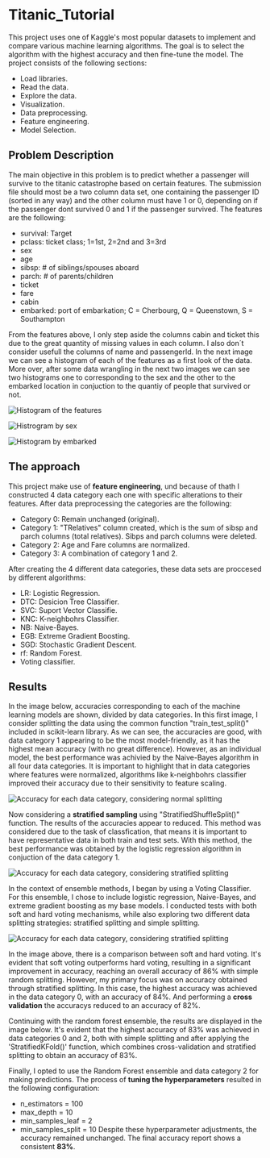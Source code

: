 # Titanic_Tutorial
This project uses one of Kaggle's most popular datasets to implement and compare various machine learning algorithms. The goal is to select the algorithm with the highest accuracy and then fine-tune the model.
The project consists of the following sections:
* Load libraries.
* Read the data.
* Explore the data.
* Visualization.
* Data preprocessing.
* Feature engineering.
* Model Selection.
## Problem Description
The main objective in this problem is to predict whether a passenger will survive to the titanic catastrophe based on certain features. The submission file should most be a two column data set, one containing the passenger ID (sorted in any way) and the other column must have 1 or 0, depending on if the passenger dont survived 0 and 1 if the passenger survived.
The features are the following: 
* survival: Target
* pclass: ticket class; 1=1st, 2=2nd and 3=3rd
* sex
* age 
* sibsp: # of siblings/spouses aboard
* parch: # of parents/children
* ticket
* fare
* cabin
* embarked: port of embarkation; C = Cherbourg, Q = Queenstown, S = Southampton

From the features above, I only step aside the columns cabin and ticket this due to the great quantity of missing values in each column. I also don´t consider usefull the columns of name and passengerId. In the next image we can see a histogram of each of the features as a first look of the data. More over, after some data wrangling in the next two images we can see two histograms one to corresponding to the sex and the other to the embarked location in conjuction to the quantiy of people that survived or not.

![Histogram of the features](images/hist.PNG)

![Histrogram by sex](images/prop_sex.PNG)

![Histogram by embarked](images/prop_embarked.PNG)
## The approach
This project make use of **feature engineering**, und because of thath I constructed 4 data category each one with specific alterations to their features. After data preprocessing the categories are the following:
* Category 0: Remain unchanged (original).
* Category 1: "TRelatives" column created, which is the sum of sibsp and parch columns (total relatives). Sibps and parch columns were deleted.
* Category 2: Age and Fare columns are normalized.
* Category 3: A combination of category 1 and 2.

After creating the 4 different data categories, these data sets are proccesed by different algorithms:
* LR: Logistic Regression.
* DTC: Desicion Tree Classifier.
* SVC: Suport Vector Classifie.
* KNC: K-neighbohrs Classifier.
* NB: Naive-Bayes.
* EGB: Extreme Gradient Boosting.
* SGD: Stochastic Gradient Descent.
* rf: Random Forest.
* Voting classifier.
## Results
In the image below, accuracies corresponding to each of the machine learning models are shown, divided by data categories. In this first image, I consider splitting the data using the common function "train_test_split()" included in scikit-learn library. As we can see, the accuracies are good, with data category 1 appearing to be the most model-friendly, as it has the highest mean accuracy (with no great difference). However, as an individual model, the best performance was achivied by the Naive-Bayes algorithm in all four data categories. It is important to highlight that in data categories where features were normalized, algorithms like k-neighbohrs classifier improved their accuracy due to their sensitivity to feature scaling.

![Accuracy for each data category, considering normal splitting](images/models_ss.png)

Now considering a **stratified sampling** using "StratifiedShuffleSplit()" function. The results of the accuracies appear to reduced. This method was considered due to the task of classfication, that means it is important to have representative data in both train and test sets. With this method, the best performance was obtained by the logistic regression algorithm in conjuction of the data category 1. 

![Accuracy for each data category, considering stratified splitting](images/model_sts.png)

In the context of ensemble methods, I began by using a Voting Classifier. For this ensemble, I chose to include logistic regression, Naive-Bayes, and extreme gradient boosting as my base models. I conducted tests with both soft and hard voting mechanisms, while also exploring two different data splitting strategies: stratified splitting and simple splitting. 

![Accuracy for each data category, considering stratified splitting](images/vc.png)

In the image above, there is a comparison between soft and hard voting. It's evident that soft voting outperforms hard voting, resulting in a significant improvement in accuracy, reaching an overall accuracy of 86% with simple random splitting. However, my primary focus was on accuracy obtained through stratified splitting. In this case, the highest accuracy was achieved in the data category 0, with an accuracy of 84%. And performing a **cross validation** the accuracys reduced to an accuracy of 82%. 

Continuing with the random forest ensemble, the results are displayed in the image below. It's evident that the highest accuracy of 83% was achieved in data categories 0 and 2, both with simple splitting and after applying the 'StratifiedKFold()' function, which combines cross-validation and stratified splitting to obtain an accuracy of 83%.



Finally, I opted to use the Random Forest ensemble and data category 2 for making predictions. The process of **tuning the hyperparameters** resulted in the following configuration:
* n_estimators = 100
* max_depth = 10
* min_samples_leaf = 2
* min_samples_split = 10
Despite these hyperparameter adjustments, the accuracy remained unchanged. The final accuracy report shows a consistent **83%**.

